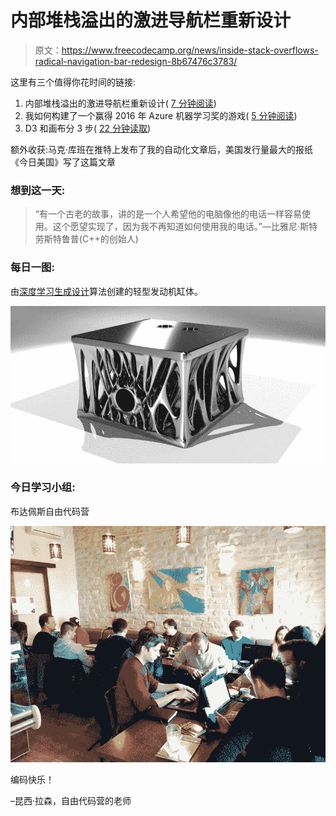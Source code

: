 # 内部堆栈溢出的激进导航栏重新设计

> 原文：<https://www.freecodecamp.org/news/inside-stack-overflows-radical-navigation-bar-redesign-8b67476c3783/>

这里有三个值得你花时间的链接:

1.  内部堆栈溢出的激进导航栏重新设计( [7 分钟阅读](http://bit.ly/2lpmfkX))
2.  我如何构建了一个赢得 2016 年 Azure 机器学习奖的游戏( [5 分钟阅读](http://bit.ly/2mcqFKg))
3.  D3 和画布分 3 步( [22 分钟读取](http://bit.ly/2lvryOj))

额外收获:马克·库班在推特上发布了我的自动化文章后，美国发行量最大的报纸《今日美国》写了这篇文章

### 想到这一天:

> “有一个古老的故事，讲的是一个人希望他的电脑像他的电话一样容易使用。这个愿望实现了，因为我不再知道如何使用我的电话。”—比雅尼·斯特劳斯特鲁普(C++的创始人)

### 每日一图:

由[深度学习生成设计](http://bit.ly/2loYgSU)算法创建的轻型发动机缸体。

![o4P64OYTFBaZ-M7VY-xPY3FWZwrWfvaq8dU5](img/7e94c5a933147420219698b9add71f98.png)

### 今日学习小组:

布达佩斯自由代码营

![lDLBIOHqiM7LSdofvhw-SdxV-JkI7Rn52z3y](img/d20b0681913d4ec248916db67e0373fa.png)

编码快乐！

–昆西·拉森，自由代码营的老师